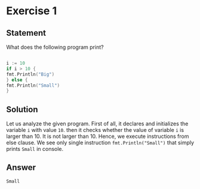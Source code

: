 # Exercise 1

## Statement

What does the following program print?

```go

i := 10
if i > 10 {
fmt.Println("Big")
} else {
fmt.Println("Small")
}

```

## Solution

Let us analyze the given program. First of all, it declares and initializes the variable `i` with value `10`. then it
checks whether the value of variable `i` is larger than 10. It is not larger than 10. Hence, we execute instructions
from else clause. We see only single instruction `fmt.Println("Small")` that simply prints `Small` in console.

## Answer

`Small`